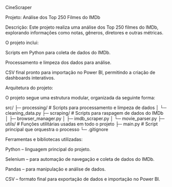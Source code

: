 CineScraper

Projeto: Análise dos Top 250 Filmes do IMDb

Descrição:
Este projeto realiza uma análise dos Top 250 filmes do IMDb, explorando informações como notas, gêneros, diretores e outras métricas.

O projeto inclui:

Scripts em Python para coleta de dados do IMDb.

Processamento e limpeza dos dados para análise.

CSV final pronto para importação no Power BI, permitindo a criação de dashboards interativos.

Arquitetura do projeto:

O projeto segue uma estrutura modular, organizada da seguinte forma:

src/
├─ processing/           # Scripts para processamento e limpeza de dados
│  └─ cleaning_data.py
├─ scraping/             # Scripts para raspagem de dados do IMDb
│  ├─ browser_manager.py
│  ├─ imdb_scraper.py
│  └─ movie_parser.py
├─ utils/                # Funções utilitárias usadas em todo o projeto
├─ main.py               # Script principal que orquestra o processo
└─ .gitignore


Ferramentas e bibliotecas utilizadas:

Python – linguagem principal do projeto.

Selenium – para automação de navegação e coleta de dados do IMDb.

Pandas – para manipulação e análise de dados.

CSV – formato final para exportação de dados e importação no Power BI.

